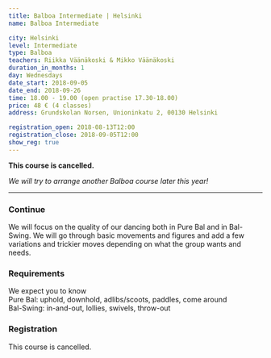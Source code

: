 ```yaml
---
title: Balboa Intermediate | Helsinki
name: Balboa Intermediate

city: Helsinki
level: Intermediate
type: Balboa
teachers: Riikka Väänäkoski & Mikko Väänäkoski 
duration_in_months: 1
day: Wednesdays
date_start: 2018-09-05
date_end: 2018-09-26
time: 18.00 - 19.00 (open practise 17.30-18.00)
price: 48 € (4 classes)
address: Grundskolan Norsen, Unioninkatu 2, 00130 Helsinki

registration_open: 2018-08-13T12:00
registration_close: 2018-09-05T12:00
show_reg: true
---
```


**This course is cancelled.**

_We will try to arrange another Balboa course later this year!_

---

### Continue
We will focus on the quality of our dancing both in Pure Bal and in Bal-Swing. We will go through basic movements and figures and add a few variations and trickier moves depending on what the group wants and needs. 

### Requirements
We expect you to know  
Pure Bal: uphold, downhold, adlibs/scoots, paddles, come around  
Bal-Swing: in-and-out, lollies, swivels, throw-out  

### Registration
This course is cancelled.
